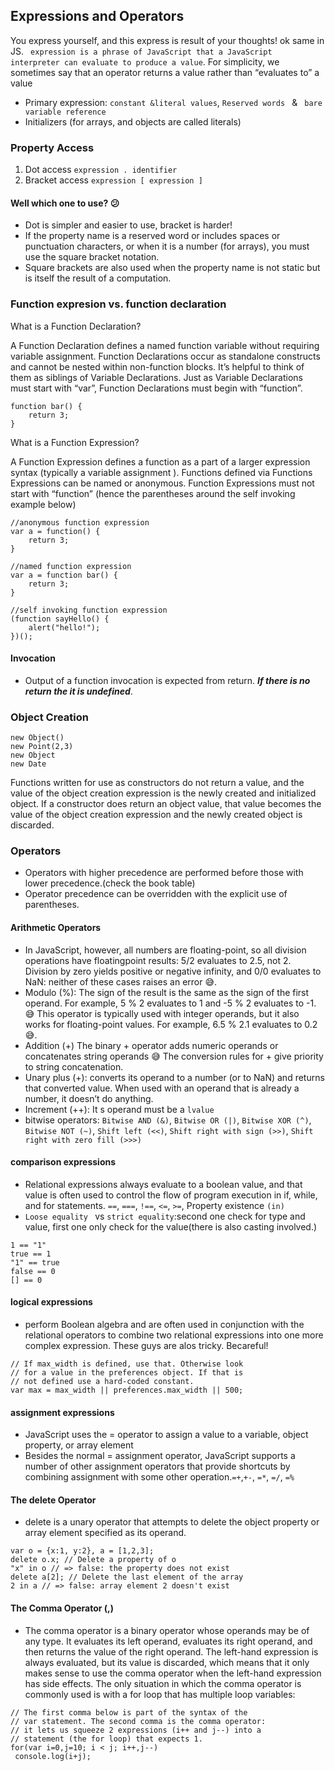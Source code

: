 ## Expressions and Operators
You express yourself, and this express is result of your thoughts! ok same in JS. ` expression is a phrase of JavaScript that a JavaScript interpreter
can evaluate to produce a value`.  For simplicity, we sometimes say that an operator returns a value rather than “evaluates to” a value
- Primary expression: `constant &literal values`, `Reserved words ` & ` bare variable reference`
- Initializers (for arrays, and objects are called literals)

### Property Access
1. Dot access `expression . identifier` 
2. Bracket access `expression [ expression ]`

#### Well which one to use? :confused:
- Dot is simpler and easier to use, bracket is harder! 
- If the property name is a reserved word or includes spaces or punctuation characters, or when it is a number (for arrays), you must use the square bracket notation. 
- Square brackets are also used when the property name is not static but is itself the result of a computation.

### Function expresion vs. function declaration
What is a Function Declaration?

A Function Declaration defines a named function variable without requiring variable assignment. Function Declarations occur as standalone constructs and cannot be nested within non-function blocks. It’s helpful to think of them as siblings of Variable Declarations. Just as Variable Declarations must start with “var”, Function Declarations must begin with “function”.
```
function bar() {
    return 3;
}
```

What is a Function Expression?

A Function Expression defines a function as a part of a larger expression syntax (typically a variable assignment ). Functions defined via Functions Expressions can be named or anonymous. Function Expressions must not start with “function” (hence the parentheses around the self invoking example below)
```
//anonymous function expression
var a = function() {
    return 3;
}
 
//named function expression
var a = function bar() {
    return 3;
}
 
//self invoking function expression
(function sayHello() {
    alert("hello!");
})();
```

#### Invocation
- Output of a function invocation is expected from return. ***If there is no return the it is undefined***.

### Object Creation
```
new Object()
new Point(2,3)
new Object
new Date
```
Functions written for use as constructors do not return a value, and the value of the object creation expression is the newly created and initialized object. If a constructor does return an object value, that value becomes the value of the object creation expression and
the newly created object is discarded.
### Operators
- Operators with higher precedence are performed before those with lower precedence.(check the book table)
- Operator precedence can be overridden with the explicit use of parentheses.

#### Arithmetic Operators
- In JavaScript, however, all numbers are floating-point, so all division operations have floatingpoint results: 5/2 evaluates to 2.5, not 2. Division by zero yields positive or negative infinity, and 0/0 evaluates to NaN: neither of these cases raises an error :sweat_smile:.
- Modulo (%):  The sign of the result is the same as the sign of the first operand. For example, 5 % 2 evaluates to 1 and -5 % 2 evaluates to -1. :sweat_smile: This operator is typically used with integer operands, but it also works for floating-point values. For example, 6.5 % 2.1 evaluates to 0.2 :sweat_smile:.
- Addition (+) The binary + operator adds numeric operands or concatenates string operands :sweat_smile:  The conversion rules for + give priority to string concatenation.
- Unary plus (+): converts its operand to a number
(or to NaN) and returns that converted value. When used with an operand that is already a number, it doesn’t do anything.
- Increment (++): It s operand must be a `lvalue`
- bitwise operators: `Bitwise AND (&)`, `Bitwise OR (|)`, `Bitwise XOR (^)`, `Bitwise NOT (~)`, `Shift left (<<)`, `Shift right with sign (>>)`, `Shift right with zero fill (>>>)`

#### comparison expressions
- Relational expressions always evaluate to a boolean value, and that value is often used to control the flow of program execution in if, while, and for statements. `==`, `===`, `!==`, `<=`, `>=`, Property existence `(in)`
- `Loose equality ` vs `strict equality`:second one check for type and value, first one only check for the value(there is also casting involved.)
```
1 == "1"
true == 1
"1" == true
false == 0
[] == 0
```

#### logical expressions
- perform Boolean algebra and are often used in conjunction with the relational operators to combine two relational expressions into one more complex expression. These guys are alos tricky. Becareful!
```
// If max_width is defined, use that. Otherwise look
// for a value in the preferences object. If that is
// not defined use a hard-coded constant.
var max = max_width || preferences.max_width || 500;
```

#### assignment expressions
- JavaScript uses the = operator to assign a value to a variable, object property, or array element
- Besides the normal = assignment operator, JavaScript supports a number of other assignment operators that provide shortcuts by combining assignment with some other operation.`=+`,`+-`, `=*`, `=/`, `=%`



#### The delete Operator
- delete is a unary operator that attempts to delete the object property or array element specified as its operand. 
```
var o = {x:1, y:2}, a = [1,2,3];
delete o.x; // Delete a property of o
"x" in o // => false: the property does not exist
delete a[2]; // Delete the last element of the array
2 in a // => false: array element 2 doesn't exist
```
#### The Comma Operator (,)
- The comma operator is a binary operator whose operands may be of any type. It evaluates its left operand, evaluates its right
operand, and then returns the value of the right operand. The left-hand expression is always evaluated, but its value is discarded,
which means that it only makes sense to use the comma operator when the left-hand expression has side effects. The only situation in which the comma operator is commonly used is with a for loop that has multiple loop variables:
```
// The first comma below is part of the syntax of the
// var statement. The second comma is the comma operator:
// it lets us squeeze 2 expressions (i++ and j--) into a
// statement (the for loop) that expects 1.
for(var i=0,j=10; i < j; i++,j--)
 console.log(i+j);
```
